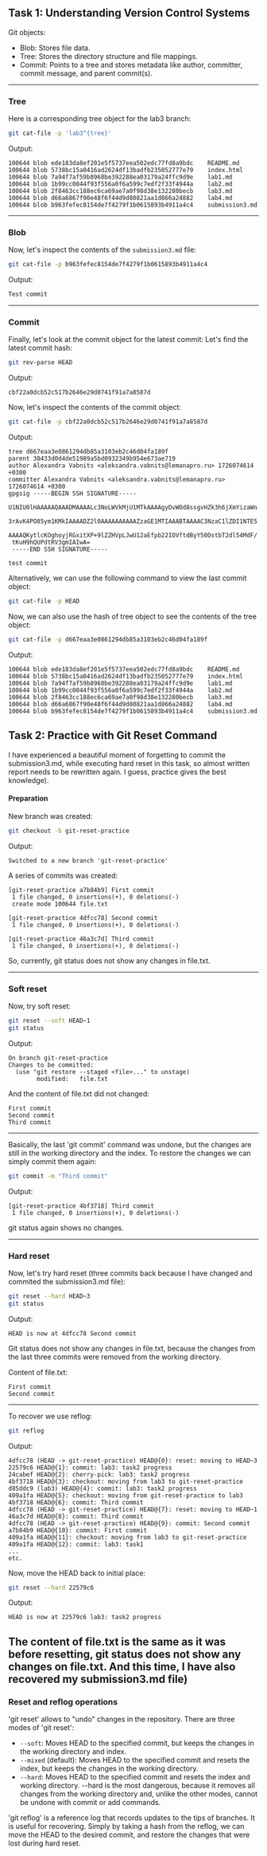 ## Task 1: Understanding Version Control Systems

Git objects:
- Blob: Stores file data.
- Tree: Stores the directory structure and file mappings.
- Commit: Points to a tree and stores metadata like author, committer, commit message, and parent commit(s).

---

### Tree
Here is a corresponding tree object for the lab3 branch:
```bash
git cat-file -p 'lab3^{tree}'
```
Output:
```
100644 blob ede183da8ef201e5f5737eea502edc77fd8a9bdc    README.md
100644 blob 5738bc15a0416ad2624df13badfb235052777e79    index.html
100644 blob 7a94f7af59b8968be392288ea03179a24ffc9d9e    lab1.md
100644 blob 1b99cc0044f93f556a0f6a599c7edf2f33f4944a    lab2.md
100644 blob 2f8463cc188ec6ca69ae7a0f98d38e132280becb    lab3.md
100644 blob d66a6867f90e48f6f44d9d80821aa1d866a24882    lab4.md
100644 blob b963fefec8154de7f4279f1b0615893b4911a4c4    submission3.md
```
---

### Blob
Now, let's inspect the contents of the `submission3.md` file:
```bash
git cat-file -p b963fefec8154de7f4279f1b0615893b4911a4c4
```
Output:
```markdown
Test commit
```
--- 
### Commit
Finally, let's look at the commit object for the latest commit:
Let's find the latest commit hash:
```bash
git rev-parse HEAD
```
Output:
```
cbf22a0dcb52c517b2646e29d0741f91a7a8587d
```

Now, let's inspect the contents of the commit object:
```bash
git cat-file -p cbf22a0dcb52c517b2646e29d0741f91a7a8587d
```

Output:
```
tree d667eaa3e0861294db85a3103eb2c46d04fa189f
parent 30433d0d4de51989a5bd0932349b954e673ae719
author Alexandra Vabnits <aleksandra.vabnits@lemanapro.ru> 1726074614 +0300
committer Alexandra Vabnits <aleksandra.vabnits@lemanapro.ru> 1726074614 +0300
gpgsig -----BEGIN SSH SIGNATURE-----
 U1NIU0lHAAAAAQAAADMAAAALc3NoLWVkMjU1MTkAAAAgyDvWOd8ssgvHZk3h6jXmYizaWn
 3rAvK4PO85ym1KMkIAAAADZ2l0AAAAAAAAAAZzaGE1MTIAAABTAAAAC3NzaC1lZDI1NTE5
 AAAAQKytlcKOghoyjRGxitXP+9lZZHVpLJwU12aEfpb22IOVftdByY50DstbT2dl54MdF/
 tKuH9hQUPdtRV3gmIAIwA=
 -----END SSH SIGNATURE-----

test commit
```
Alternatively, we can use the following command to view the last commit object:
```bash
git cat-file -p HEAD
```

Now, we can also use the hash of tree object to see the contents of the tree object:
```bash
git cat-file -p d667eaa3e0861294db85a3103eb2c46d04fa189f
```
Output:
```
100644 blob ede183da8ef201e5f5737eea502edc77fd8a9bdc    README.md
100644 blob 5738bc15a0416ad2624df13badfb235052777e79    index.html
100644 blob 7a94f7af59b8968be392288ea03179a24ffc9d9e    lab1.md
100644 blob 1b99cc0044f93f556a0f6a599c7edf2f33f4944a    lab2.md
100644 blob 2f8463cc188ec6ca69ae7a0f98d38e132280becb    lab3.md
100644 blob d66a6867f90e48f6f44d9d80821aa1d866a24882    lab4.md
100644 blob b963fefec8154de7f4279f1b0615893b4911a4c4    submission3.md
```

## Task 2: Practice with Git Reset Command
I have experienced a beautiful moment of forgetting to commit the submission3.md, 
while executing hard reset in this task, so almost written report needs to be rewritten again.
I guess, practice gives the best knowledge).

#### Preparation
New branch was created:
```bash
git checkout -b git-reset-practice
```
Output:
```
Switched to a new branch 'git-reset-practice'
```

A series of commits was created:
```
[git-reset-practice a7b84b9] First commit
 1 file changed, 0 insertions(+), 0 deletions(-)
 create mode 100644 file.txt

[git-reset-practice 4dfcc78] Second commit
 1 file changed, 0 insertions(+), 0 deletions(-)

[git-reset-practice 46a3c7d] Third commit
 1 file changed, 0 insertions(+), 0 deletions(-)
```

So, currently, git status does not show any changes in file.txt.

---
### Soft reset
Now, try soft reset:
```bash
git reset --soft HEAD~1
git status
```
Output:
```
On branch git-reset-practice
Changes to be committed:
  (use "git restore --staged <file>..." to unstage)
        modified:   file.txt
```
And the content of file.txt did not changed:
```
First commit
Second commit
Third commit
```
---
Basically, the last 'git commit' command was undone, but the changes are still in the working directory and the index.
To restore the changes we can simply commit them again:
```bash
git commit -m "Third commit"
```
Output:
```
[git-reset-practice 4bf3718] Third commit
 1 file changed, 0 insertions(+), 0 deletions(-)
```

git status again shows no changes.

---
### Hard reset
Now, let's try hard reset (three commits back because I have changed and commited the submission3.md file):
```bash
git reset --hard HEAD~3
git status
```

Output:
```
HEAD is now at 4dfcc78 Second commit
```
Git status does not show any changes in file.txt, because the changes from the last three commits were removed from the working directory.

Content of file.txt:
```
First commit
Second commit
```
---
To recover we use reflog:
```bash
git reflog
```
Output:
```
4dfcc78 (HEAD -> git-reset-practice) HEAD@{0}: reset: moving to HEAD~3
22579c6 HEAD@{1}: commit: lab3: task2 progress
24cabef HEAD@{2}: cherry-pick: lab3: task2 progress
4bf3718 HEAD@{3}: checkout: moving from lab3 to git-reset-practice
d85ddc9 (lab3) HEAD@{4}: commit: lab3: task2 progress
409a1fa HEAD@{5}: checkout: moving from git-reset-practice to lab3
4bf3718 HEAD@{6}: commit: Third commit
4dfcc78 (HEAD -> git-reset-practice) HEAD@{7}: reset: moving to HEAD~1
46a3c7d HEAD@{8}: commit: Third commit
4dfcc78 (HEAD -> git-reset-practice) HEAD@{9}: commit: Second commit
a7b84b9 HEAD@{10}: commit: First commit
409a1fa HEAD@{11}: checkout: moving from lab3 to git-reset-practice
409a1fa HEAD@{12}: commit: lab3: task1
...
etc.
```
Now, move the HEAD back to initial place:
```bash
git reset --hard 22579c6
```
Output:
```
HEAD is now at 22579c6 lab3: task2 progress
```
The content of file.txt is the same as it was before resetting, 
git status does not show any changes on file.txt. 
And this time, I have also recovered my submission3.md file)
---

### Reset and reflog operations
'git reset' allows to "undo" changes in the repository.
There are three modes of 'git reset':
- `--soft`: Moves HEAD to the specified commit, but keeps the changes in the working directory and index.
- `--mixed` (default): Moves HEAD to the specified commit and resets the index, but keeps the changes in the working directory.
- `--hard`: Moves HEAD to the specified commit and resets the index and working directory.
--hard is the most dangerous, because it removes all changes from the working directory and, unlike the other modes, cannot be undone with commit or add commands.

'git reflog' is a reference log that records updates to the tips of branches. It is useful for recovering.
Simply by taking a hash from the reflog, we can move the HEAD to the desired commit, and restore the changes that were lost during hard reset.